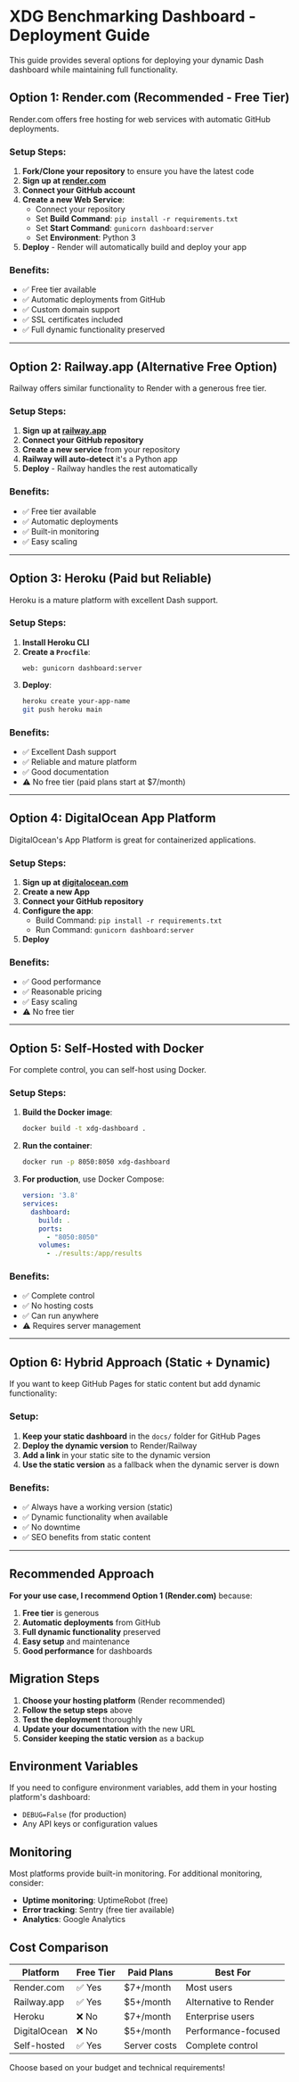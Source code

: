 # XDG Benchmarking Dashboard - Deployment Guide

This guide provides several options for deploying your dynamic Dash dashboard while maintaining full functionality.

## Option 1: Render.com (Recommended - Free Tier)

Render.com offers free hosting for web services with automatic GitHub deployments.

### Setup Steps:

1. **Fork/Clone your repository** to ensure you have the latest code
2. **Sign up at [render.com](https://render.com)**
3. **Connect your GitHub account**
4. **Create a new Web Service**:
   - Connect your repository
   - Set **Build Command**: `pip install -r requirements.txt`
   - Set **Start Command**: `gunicorn dashboard:server`
   - Set **Environment**: Python 3
5. **Deploy** - Render will automatically build and deploy your app

### Benefits:
- ✅ Free tier available
- ✅ Automatic deployments from GitHub
- ✅ Custom domain support
- ✅ SSL certificates included
- ✅ Full dynamic functionality preserved

---

## Option 2: Railway.app (Alternative Free Option)

Railway offers similar functionality to Render with a generous free tier.

### Setup Steps:

1. **Sign up at [railway.app](https://railway.app)**
2. **Connect your GitHub repository**
3. **Create a new service** from your repository
4. **Railway will auto-detect** it's a Python app
5. **Deploy** - Railway handles the rest automatically

### Benefits:
- ✅ Free tier available
- ✅ Automatic deployments
- ✅ Built-in monitoring
- ✅ Easy scaling

---

## Option 3: Heroku (Paid but Reliable)

Heroku is a mature platform with excellent Dash support.

### Setup Steps:

1. **Install Heroku CLI**
2. **Create a `Procfile`**:
   ```
   web: gunicorn dashboard:server
   ```
3. **Deploy**:
   ```bash
   heroku create your-app-name
   git push heroku main
   ```

### Benefits:
- ✅ Excellent Dash support
- ✅ Reliable and mature platform
- ✅ Good documentation
- ⚠️ No free tier (paid plans start at $7/month)

---

## Option 4: DigitalOcean App Platform

DigitalOcean's App Platform is great for containerized applications.

### Setup Steps:

1. **Sign up at [digitalocean.com](https://digitalocean.com)**
2. **Create a new App**
3. **Connect your GitHub repository**
4. **Configure the app**:
   - Build Command: `pip install -r requirements.txt`
   - Run Command: `gunicorn dashboard:server`
5. **Deploy**

### Benefits:
- ✅ Good performance
- ✅ Reasonable pricing
- ✅ Easy scaling
- ⚠️ No free tier

---

## Option 5: Self-Hosted with Docker

For complete control, you can self-host using Docker.

### Setup Steps:

1. **Build the Docker image**:
   ```bash
   docker build -t xdg-dashboard .
   ```

2. **Run the container**:
   ```bash
   docker run -p 8050:8050 xdg-dashboard
   ```

3. **For production**, use Docker Compose:
   ```yaml
   version: '3.8'
   services:
     dashboard:
       build: .
       ports:
         - "8050:8050"
       volumes:
         - ./results:/app/results
   ```

### Benefits:
- ✅ Complete control
- ✅ No hosting costs
- ✅ Can run anywhere
- ⚠️ Requires server management

---

## Option 6: Hybrid Approach (Static + Dynamic)

If you want to keep GitHub Pages for static content but add dynamic functionality:

### Setup:

1. **Keep your static dashboard** in the `docs/` folder for GitHub Pages
2. **Deploy the dynamic version** to Render/Railway
3. **Add a link** in your static site to the dynamic version
4. **Use the static version** as a fallback when the dynamic server is down

### Benefits:
- ✅ Always have a working version (static)
- ✅ Dynamic functionality when available
- ✅ No downtime
- ✅ SEO benefits from static content

---

## Recommended Approach

**For your use case, I recommend Option 1 (Render.com)** because:

1. **Free tier** is generous
2. **Automatic deployments** from GitHub
3. **Full dynamic functionality** preserved
4. **Easy setup** and maintenance
5. **Good performance** for dashboards

## Migration Steps

1. **Choose your hosting platform** (Render recommended)
2. **Follow the setup steps** above
3. **Test the deployment** thoroughly
4. **Update your documentation** with the new URL
5. **Consider keeping the static version** as a backup

## Environment Variables

If you need to configure environment variables, add them in your hosting platform's dashboard:

- `DEBUG=False` (for production)
- Any API keys or configuration values

## Monitoring

Most platforms provide built-in monitoring. For additional monitoring, consider:

- **Uptime monitoring**: UptimeRobot (free)
- **Error tracking**: Sentry (free tier available)
- **Analytics**: Google Analytics

## Cost Comparison

| Platform | Free Tier | Paid Plans | Best For |
|----------|-----------|------------|----------|
| Render.com | ✅ Yes | $7+/month | Most users |
| Railway.app | ✅ Yes | $5+/month | Alternative to Render |
| Heroku | ❌ No | $7+/month | Enterprise users |
| DigitalOcean | ❌ No | $5+/month | Performance-focused |
| Self-hosted | ✅ Yes | Server costs | Complete control |

Choose based on your budget and technical requirements!